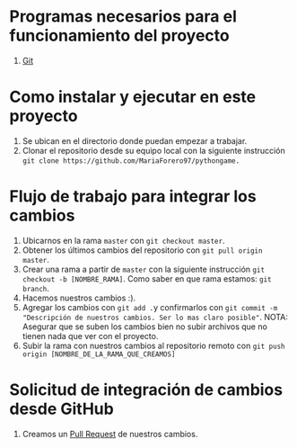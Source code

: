 # Programas necesarios para el funcionamiento del proyecto
1. [Git](https://git-scm.com/downloads)

# Como instalar y ejecutar en este proyecto
1. Se ubican en el directorio donde puedan empezar a trabajar.
2. Clonar el repositorio desde su equipo local con la siguiente instrucción `git clone https://github.com/MariaForero97/pythongame.`



# Flujo de trabajo para integrar los cambios
1. Ubicarnos en la rama `master` con `git checkout master`.
2. Obtener los últimos cambios del repositorio con `git pull origin master`.
3. Crear una rama a partir de `master` con la siguiente instrucción `git checkout -b [NOMBRE_RAMA]`. Como saber en que rama estamos: `git branch`.
4. Hacemos nuestros cambios :).
5. Agregar los cambios con `git add .`y confirmarlos con `git commit -m "Descripción de nuestros cambios. Ser lo mas claro posible"`. NOTA: Asegurar que se suben los cambios bien no subir archivos que no tienen nada que ver con el proyecto.
7. Subir la rama con nuestros cambios al repositorio remoto con `git push origin [NOMBRE_DE_LA_RAMA_QUE_CREAMOS]`


# Solicitud de integración de cambios desde GitHub

1. Creamos un [Pull Request](https://github.com/MariaForero97/pythongame) de nuestros cambios.
